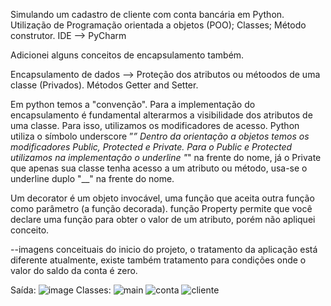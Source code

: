 Simulando um cadastro de cliente com conta bancária em Python.
Utilização de Programação orientada a objetos (POO);
Classes;
Método construtor.
IDE --> PyCharm

Adicionei alguns conceitos de encapsulamento também.

Encapsulamento de dados --> Proteção dos atributos ou métoodos de uma classe (Privados).
Métodos Getter and Setter.

Em python temos a "convenção".
Para a implementação do encapsulamento é fundamental alterarmos a visibilidade dos atributos de uma classe. Para isso, utilizamos os modificadores de acesso.
Python utiliza o símbolo underscore ”_”
Dentro da orientação a objetos temos os modificadores Public, Protected e Private.
Para o Public e Protected utilizamos na implementação o underline "_" na frente do nome, já o Private que apenas sua classe tenha acesso a um atributo ou método, usa-se o underline duplo "__" na frente do nome.

Um decorator é um objeto invocável, uma função que aceita outra função como parâmetro (a função decorada).
função Property permite que você declare uma função para obter o valor de um atributo, porém não apliquei conceito.


--imagens conceituais do inicio do projeto, o tratamento da aplicação está diferente atualmente, existe também tratamento para condições onde o valor do saldo da conta é zero.

Saída:
![image](https://github.com/user-attachments/assets/ba7fe86a-6451-49eb-ab66-24348a7df091)
Classes:
![main](https://github.com/user-attachments/assets/0fa44d66-c40a-42f5-ba9e-8f4a22800459)
![conta](https://github.com/user-attachments/assets/b6746399-682e-4732-9d3b-40a76f39eab7)
![cliente](https://github.com/user-attachments/assets/77cbf03c-b596-44ce-bab8-05ed27be8983)


